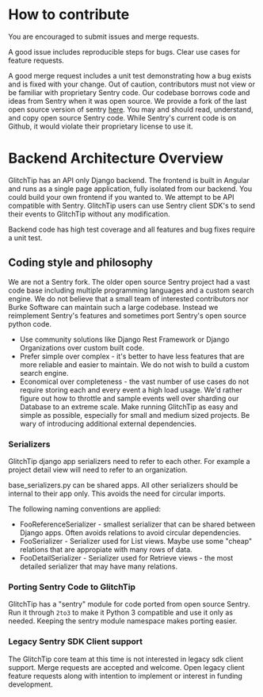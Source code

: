 # How to contribute

You are encouraged to submit issues and merge requests.

A good issue includes reproducible steps for bugs. Clear use cases for feature requests.

A good merge request includes a unit test demonstrating how a bug exists and is fixed with your change. Out of caution, contributors must not view or be familiar with proprietary Sentry code. Our codebase borrows code and ideas from Sentry when it was open source. We provide a fork of the last open source version of sentry [here](https://gitlab.com/glitchtip/sentry-open-source). You may and should read, understand, and copy open source Sentry code. While Sentry's current code is on Github, it would violate their proprietary license to use it.

# Backend Architecture Overview

GlitchTip has an API only Django backend. The frontend is built in Angular and runs as a single page application, fully isolated from our backend. You could build your own frontend if you wanted to. We attempt to be API compatible with Sentry. GlitchTip users can use Sentry client SDK's to send their events to GlitchTip without any modification.

Backend code has high test coverage and all features and bug fixes require a unit test.

## Coding style and philosophy

We are not a Sentry fork. The older open source Sentry project had a vast code base including multiple programming languages and a custom search engine. We do not believe that a small team of interested contributors nor Burke Software can maintain such a large codebase. Instead we reimplement Sentry's features and sometimes port Sentry's open source python code.

- Use community solutions like Django Rest Framework or Django Organizations over custom built code.
- Prefer simple over complex - it's better to have less features that are more reliable and easier to maintain. We do not wish to build a custom search engine.
- Economical over completeness - the vast number of use cases do not require storing each and every event a high load usage. We'd rather figure out how to throttle and sample events well over sharding our Database to an extreme scale. Make running GlitchTip as easy and simple as possible, especially for small and medium sized projects. Be wary of introducing additional external dependencies.

### Serializers

GlitchTip django app serializers need to refer to each other. For example a project detail view will need to refer to an organization.

base_serializers.py can be shared apps. All other serializers should be internal to their app only. This avoids the need for circular imports.

The following naming conventions are applied:

- FooReferenceSerializer - smallest serializer that can be shared between Django apps. Often avoids relations to avoid circular dependencies.
- FooSerializer - Serializer used for List views. Maybe use some "cheap" relations that are appropiate with many rows of data.
- FooDetailSerializer - Serializer used for Retrieve views - the most detailed serializer that may have many relations.

### Porting Sentry Code to GlitchTip

GlitchTip has a "sentry" module for code ported from open source Sentry. Run it through `2to3` to make it Python 3 compatible and use it only as needed. Keeping the sentry module namespace makes porting easier.

### Legacy Sentry SDK Client support

The GlitchTip core team at this time is not interested in legacy sdk client support. Merge requests are accepted and welcome. Open legacy client feature requests along with intention to implement or interest in funding development.
